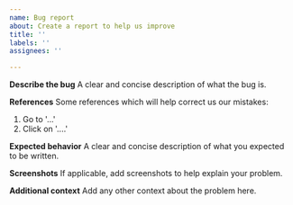 ```yaml
---
name: Bug report
about: Create a report to help us improve
title: ''
labels: ''
assignees: ''

---
```


**Describe the bug**
A clear and concise description of what the bug is.

**References**
Some references which will help correct us our mistakes:
1. Go to '...'
2. Click on '....'

**Expected behavior**
A clear and concise description of what you expected to be written.

**Screenshots**
If applicable, add screenshots to help explain your problem.

**Additional context**
Add any other context about the problem here.
